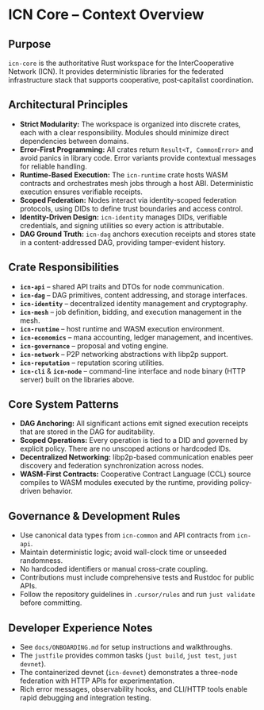 # ICN Core – Context Overview

## Purpose
`icn-core` is the authoritative Rust workspace for the InterCooperative Network (ICN). It provides deterministic libraries for the federated infrastructure stack that supports cooperative, post‑capitalist coordination.

## Architectural Principles
- **Strict Modularity:** The workspace is organized into discrete crates, each with a clear responsibility. Modules should minimize direct dependencies between domains.
- **Error-First Programming:** All crates return `Result<T, CommonError>` and avoid panics in library code. Error variants provide contextual messages for reliable handling.
- **Runtime-Based Execution:** The `icn-runtime` crate hosts WASM contracts and orchestrates mesh jobs through a host ABI. Deterministic execution ensures verifiable receipts.
- **Scoped Federation:** Nodes interact via identity-scoped federation protocols, using DIDs to define trust boundaries and access control.
- **Identity-Driven Design:** `icn-identity` manages DIDs, verifiable credentials, and signing utilities so every action is attributable.
- **DAG Ground Truth:** `icn-dag` anchors execution receipts and stores state in a content-addressed DAG, providing tamper-evident history.

## Crate Responsibilities
- **`icn-api`** – shared API traits and DTOs for node communication.
- **`icn-dag`** – DAG primitives, content addressing, and storage interfaces.
- **`icn-identity`** – decentralized identity management and cryptography.
- **`icn-mesh`** – job definition, bidding, and execution management in the mesh.
- **`icn-runtime`** – host runtime and WASM execution environment.
- **`icn-economics`** – mana accounting, ledger management, and incentives.
- **`icn-governance`** – proposal and voting engine.
- **`icn-network`** – P2P networking abstractions with libp2p support.
- **`icn-reputation`** – reputation scoring utilities.
- **`icn-cli`** & **`icn-node`** – command-line interface and node binary (HTTP server) built on the libraries above.

## Core System Patterns
- **DAG Anchoring:** All significant actions emit signed execution receipts that are stored in the DAG for auditability.
- **Scoped Operations:** Every operation is tied to a DID and governed by explicit policy. There are no unscoped actions or hardcoded IDs.
- **Decentralized Networking:** libp2p-based communication enables peer discovery and federation synchronization across nodes.
- **WASM-First Contracts:** Cooperative Contract Language (CCL) source compiles to WASM modules executed by the runtime, providing policy-driven behavior.

## Governance & Development Rules
- Use canonical data types from `icn-common` and API contracts from `icn-api`.
- Maintain deterministic logic; avoid wall-clock time or unseeded randomness.
- No hardcoded identifiers or manual cross-crate coupling.
- Contributions must include comprehensive tests and Rustdoc for public APIs.
- Follow the repository guidelines in `.cursor/rules` and run `just validate` before committing.

## Developer Experience Notes
- See `docs/ONBOARDING.md` for setup instructions and walkthroughs.
- The `justfile` provides common tasks (`just build`, `just test`, `just devnet`).
- The containerized devnet (`icn-devnet`) demonstrates a three-node federation with HTTP APIs for experimentation.
- Rich error messages, observability hooks, and CLI/HTTP tools enable rapid debugging and integration testing.

